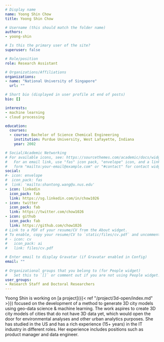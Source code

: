 ```yaml
---
# Display name
name: Yoong Shin Chow
title: Yoong Shin Chow

# Username (this should match the folder name)
authors:
- yoong-shin

# Is this the primary user of the site?
superuser: false

# Role/position
role: Research Assistant

# Organizations/Affiliations
organizations:
- name: "National University of Singapore"
  url: ""

# Short bio (displayed in user profile at end of posts)
bio: []

interests:
- machine learning
- cloud processing

education:
  courses:
  - course: Bachelor of Science Chemical Engineering
    institution: Purdue University, West Lafayette, Indiana
    year: 2002

# Social/Academic Networking
# For available icons, see: https://sourcethemes.com/academic/docs/widgets/#icons
#   For an email link, use "fas" icon pack, "envelope" icon, and a link in the
#   form "mailto:your-email@example.com" or "#contact" for contact widget.
social:
#- icon: envelope
#  icon_pack: fas
#  link: 'mailto:shantong.wang@u.nus.edu'
- icon: linkedin
  icon_pack: fab
  link: https://sg.linkedin.com/in/chow1026
- icon: twitter
  icon_pack: fab
  link: https://twitter.com/chow1026
- icon: github
  icon_pack: fab
  link: https://github.com/chow1026
# Link to a PDF of your resume/CV from the About widget.
# To enable, copy your resume/CV to `static/files/cv.pdf` and uncomment the lines below.  
# - icon: cv
#   icon_pack: ai
#   link: files/cv.pdf

# Enter email to display Gravatar (if Gravatar enabled in Config)
email: ""
  
# Organizational groups that you belong to (for People widget)
#   Set this to `[]` or comment out if you are not using People widget.  
user_groups:
- Research Staff and Doctoral Researchers
---
```


Yoong Shin is working on [a project]({{< ref "/project/3d-open/index.md" >}}) focused on the development of a method to generate 3D city models using geo-data science & machine learning.
The work aspires to create 3D city models of cities that do not have 3D data yet, which would open the door for environmental analyses and other urban analytics purposes.
She has studied in the US and has a rich experience (15+ years) in the IT industry in different roles.
Her experience includes positions such as product manager and data engineer.

